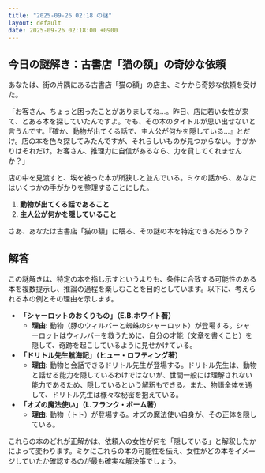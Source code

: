 ```yaml
---
title: "2025-09-26 02:18 の謎"
layout: default
date: 2025-09-26 02:18:00 +0900
---
```

## 今日の謎解き：古書店「猫の額」の奇妙な依頼

あなたは、街の片隅にある古書店「猫の額」の店主、ミケから奇妙な依頼を受けた。

「お客さん、ちょっと困ったことがありましてね…。昨日、店に若い女性が来て、とある本を探していたんですよ。でも、その本のタイトルが思い出せないと言うんです。『確か、動物が出てくる話で、主人公が何かを隠している…』とだけ。店の本を色々探してみたんですが、それらしいものが見つからない。手がかりはそれだけ。お客さん、推理力に自信があるなら、力を貸してくれませんか？」

店の中を見渡すと、埃を被った本が所狭しと並んでいる。ミケの話から、あなたはいくつかの手がかりを整理することにした。

1.  **動物が出てくる話であること**
2.  **主人公が何かを隠していること**

さあ、あなたは古書店「猫の額」に眠る、その謎の本を特定できるだろうか？

## 解答

この謎解きは、特定の本を指し示すというよりも、条件に合致する可能性のある本を複数提示し、推論の過程を楽しむことを目的としています。以下に、考えられる本の例とその理由を示します。

*   **「シャーロットのおくりもの」（E.B.ホワイト著）**
    *   **理由:** 動物（豚のウィルバーと蜘蛛のシャーロット）が登場する。シャーロットはウィルバーを救うために、自分の才能（文章を書くこと）を隠して、奇跡を起こしているように見せかけている。
*   **「ドリトル先生航海記」（ヒュー・ロフティング著）**
    *   **理由:** 動物と会話できるドリトル先生が登場する。ドリトル先生は、動物と話せる能力を隠しているわけではないが、世間一般には理解されない能力であるため、隠しているという解釈もできる。また、物語全体を通して、ドリトル先生は様々な秘密を抱えている。
*   **「オズの魔法使い」（L.フランク・ボーム著）**
    *   **理由:** 動物（トト）が登場する。オズの魔法使い自身が、その正体を隠している。

これらの本のどれが正解かは、依頼人の女性が何を「隠している」と解釈したかによって変わります。ミケにこれらの本の可能性を伝え、女性がどの本をイメージしていたか確認するのが最も確実な解決策でしょう。

